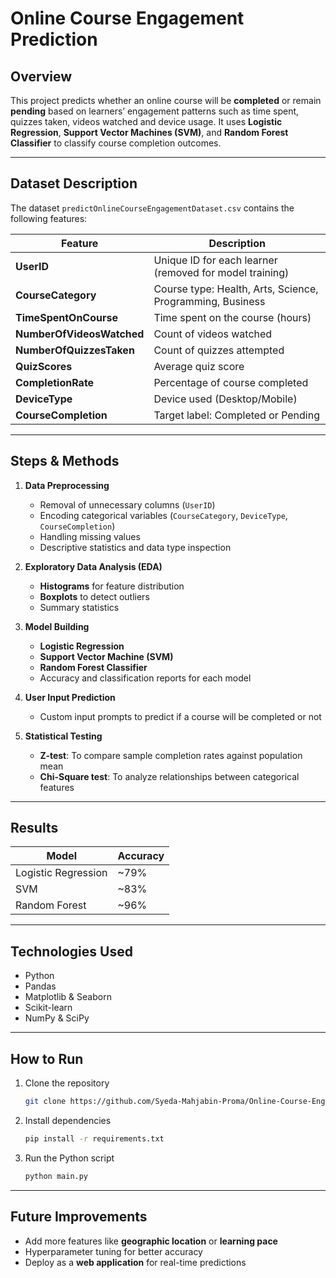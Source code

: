 # Online Course Engagement Prediction

## Overview

This project predicts whether an online course will be **completed** or remain **pending** based on learners’ engagement patterns such as time spent, quizzes taken, videos watched and device usage.
It uses **Logistic Regression**, **Support Vector Machines (SVM)**, and **Random Forest Classifier** to classify course completion outcomes.

---

## Dataset Description

The dataset `predictOnlineCourseEngagementDataset.csv` contains the following features:

| Feature                   | Description                                               |
| ------------------------- | --------------------------------------------------------- |
| **UserID**                | Unique ID for each learner (removed for model training)   |
| **CourseCategory**        | Course type: Health, Arts, Science, Programming, Business |
| **TimeSpentOnCourse**     | Time spent on the course (hours)                          |
| **NumberOfVideosWatched** | Count of videos watched                                   |
| **NumberOfQuizzesTaken**  | Count of quizzes attempted                                |
| **QuizScores**            | Average quiz score                                        |
| **CompletionRate**        | Percentage of course completed                            |
| **DeviceType**            | Device used (Desktop/Mobile)                              |
| **CourseCompletion**      | Target label: Completed or Pending                        |

---

## Steps & Methods

1. **Data Preprocessing**

   * Removal of unnecessary columns (`UserID`)
   * Encoding categorical variables (`CourseCategory`, `DeviceType`, `CourseCompletion`)
   * Handling missing values
   * Descriptive statistics and data type inspection

2. **Exploratory Data Analysis (EDA)**

   * **Histograms** for feature distribution
   * **Boxplots** to detect outliers
   * Summary statistics

3. **Model Building**

   * **Logistic Regression**
   * **Support Vector Machine (SVM)**
   * **Random Forest Classifier**
   * Accuracy and classification reports for each model

4. **User Input Prediction**

   * Custom input prompts to predict if a course will be completed or not

5. **Statistical Testing**

   * **Z-test**: To compare sample completion rates against population mean
   * **Chi-Square test**: To analyze relationships between categorical features

---

## Results

| Model               | Accuracy |
| ------------------- | -------- |
| Logistic Regression | \~79%    |
| SVM                 | \~83%    |
| Random Forest       | \~96%    |

---

## Technologies Used

* Python
* Pandas
* Matplotlib & Seaborn
* Scikit-learn
* NumPy & SciPy

---

## How to Run

1. Clone the repository

   ```bash
   git clone https://github.com/Syeda-Mahjabin-Proma/Online-Course-Engagement-Prediction.git
   ```
2. Install dependencies

   ```bash
   pip install -r requirements.txt
   ```
3. Run the Python script

   ```bash
   python main.py
   ```

---

## Future Improvements

* Add more features like **geographic location** or **learning pace**
* Hyperparameter tuning for better accuracy
* Deploy as a **web application** for real-time predictions
